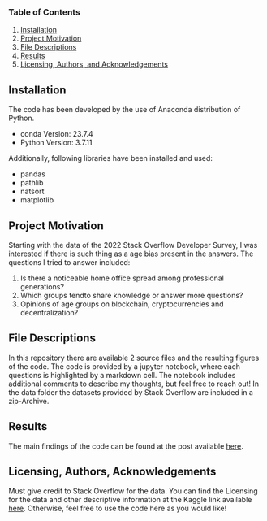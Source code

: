 ### Table of Contents

1. [Installation](#installation)
2. [Project Motivation](#motivation)
3. [File Descriptions](#files)
4. [Results](#results)
5. [Licensing, Authors, and Acknowledgements](#licensing)

## Installation <a name="installation"></a>

The code has been developed by the use of Anaconda distribution of Python.
  - conda Version: 23.7.4
  - Python Version: 3.7.11
    
Additionally, following libraries have been installed and used:
  - pandas
  - pathlib
  - natsort
  - matplotlib

## Project Motivation<a name="motivation"></a>

Starting with the data of the 2022 Stack Overflow Developer Survey, I was interested if there is such thing as a age bias present in the answers.
The questions I tried to answer included:
1. Is there a noticeable home office spread among professional generations?
2. Which groups tendto share knowledge or answer more questions?
3. Opinions of age groups on blockchain, cryptocurrencies and decentralization?

## File Descriptions <a name="files"></a>

In this repository there are available 2 source files and the resulting figures of the code.
The code is provided by a jupyter notebook, where each questions is highlighted by a markdown cell. The notebook includes additional comments to describe my thoughts, but feel free to reach out!
In the data folder the datasets provided by Stack Overflow are included in a zip-Archive.

## Results<a name="results"></a>

The main findings of the code can be found at the post available [here](https://medium.com/@mozieher/analyzing-age-bias-in-software-development-by-the-use-of-data-6a1d246e915f).

## Licensing, Authors, Acknowledgements<a name="licensing"></a>

Must give credit to Stack Overflow for the data. You can find the Licensing for the data and other descriptive information at the Kaggle link available [here](https://www.kaggle.com/datasets/dheemanthbhat/stack-overflow-annual-developer-survey-2022/data).  Otherwise, feel free to use the code here as you would like! 

